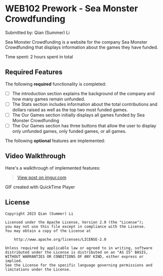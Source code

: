 # WEB102 Prework - Sea Monster Crowdfunding

Submitted by: Qian (Summer) Li

Sea Monster Crowdfunding is a website for the company Sea Monster Crowdfunding that displays information about the games they have funded.

Time spent: 2 hours spent in total

## Required Features

The following **required** functionality is completed:

- [ ] The introduction section explains the background of the company and how many games remain unfunded.
- [ ] The Stats section includes information about the total contributions and dollars raised as well as the top two most funded games.
- [ ] The Our Games section initially displays all games funded by Sea Monster Crowdfunding
- [ ] The Our Games section has three buttons that allow the user to display only unfunded games, only funded games, or all games.

The following **optional** features are implemented:

## Video Walkthrough

Here's a walkthrough of implemented features:

<!-- <img src='https://i.imgur.com/1xrm8dS.mp4' title='Video Walkthrough' width='' alt='Video Walkthrough' /> -->
<blockquote class="imgur-embed-pub" lang="en" data-id="1xrm8dS"><a href="https://imgur.com/1xrm8dS">View post on imgur.com</a></blockquote>

<!-- Replace this with whatever GIF tool you used! -->

GIF created with QuickTime Player

<!-- Recommended tools:
[Kap](https://getkap.co/) for macOS
[ScreenToGif](https://www.screentogif.com/) for Windows
[peek](https://github.com/phw/peek) for Linux. -->
<!--
## Notes

Describe any challenges encountered while building the app. -->

## License

    Copyright 2023 Qian (Summer) Li

    Licensed under the Apache License, Version 2.0 (the "License");
    you may not use this file except in compliance with the License.
    You may obtain a copy of the License at

        http://www.apache.org/licenses/LICENSE-2.0

    Unless required by applicable law or agreed to in writing, software
    distributed under the License is distributed on an "AS IS" BASIS,
    WITHOUT WARRANTIES OR CONDITIONS OF ANY KIND, either express or implied.
    See the License for the specific language governing permissions and
    limitations under the License.
